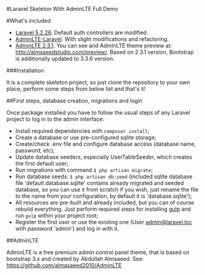 #Laravel Skeleton With AdminLTE Full Demo

#What's included

* [Laravel 5.2.26](http://laravel.com/). Default auth controllers are modified.
* [AdminLTE-Laravel](https://github.com/acacha/adminlte-laravel). With slight modifications and refactoring.
* [AdminLTE 2.3.1](https://github.com/almasaeed2010/AdminLTE). You can see and AdminLTE theme preview at: http://almsaeedstudio.com/preview/. Based on 2.3.1 version, Bootstrap is additionally updated to 3.3.6 version.

###Installation

It is a complete skeleton project, so just clone the repository to your own place, perform some steps from below list and that's it!

##First steps, database creation, migrations and login

Once package installed you have to follow the usual steps of any Laravel project to log in to the admin interface:

- Install required dependencies with ```composer install```;
- Create a database or use pre-configured sqlite storage;
- Create/check .env file and configure database access (database name, password, etc);
- Update database seeders, especially UserTableSeeder, which creates the first default user;
- Run migrations with command ```$ php artisan migrate```;
- Run database seeds: ```$ php artisan db:seed``` (included sqlite database file 'default.database.sqlite' contains already migrated and seeded database, so you can use it from scratch if you wish, just rename the file to the name from your configuration, by default it is 'database.sqlite');
- All resources are pre-built and already included, but you can of course rebuild everything. Just perform required steps for installing [gulp](https://github.com/gulpjs/gulp/blob/master/docs/getting-started.md) and run ```gulp``` within your project root;
- Register the first user or use the existing one (User admin@laravel.loc with password 'admin') and log in with it.

##AdminLTE

AdminLTE is a free premium admin control panel theme, that is based on bootstrap 3.x and created by Abdullah Almsaeed. See: https://github.com/almasaeed2010/AdminLTE